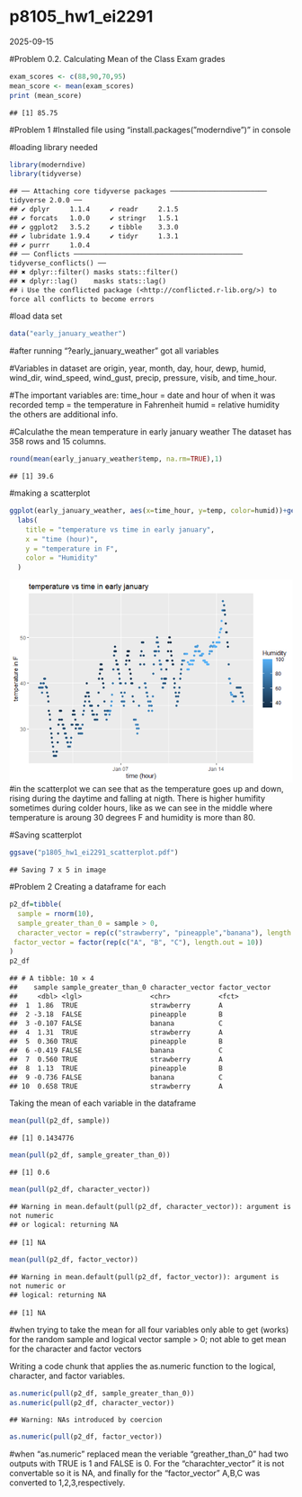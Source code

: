 p8105_hw1_ei2291
================
2025-09-15

\#Problem 0.2. Calculating Mean of the Class Exam grades

``` r
exam_scores <- c(88,90,70,95)
mean_score <- mean(exam_scores)
print (mean_score)
```

    ## [1] 85.75

\#Problem 1 \#Installed file using “install.packages(”moderndive”)” in
console

\#loading library needed

``` r
library(moderndive)
library(tidyverse)
```

    ## ── Attaching core tidyverse packages ──────────────────────── tidyverse 2.0.0 ──
    ## ✔ dplyr     1.1.4     ✔ readr     2.1.5
    ## ✔ forcats   1.0.0     ✔ stringr   1.5.1
    ## ✔ ggplot2   3.5.2     ✔ tibble    3.3.0
    ## ✔ lubridate 1.9.4     ✔ tidyr     1.3.1
    ## ✔ purrr     1.0.4     
    ## ── Conflicts ────────────────────────────────────────── tidyverse_conflicts() ──
    ## ✖ dplyr::filter() masks stats::filter()
    ## ✖ dplyr::lag()    masks stats::lag()
    ## ℹ Use the conflicted package (<http://conflicted.r-lib.org/>) to force all conflicts to become errors

\#load data set

``` r
data("early_january_weather")
```

\#after running “?early_january_weather” got all variables

\#Variables in dataset are origin, year, month, day, hour, dewp, humid,
wind_dir, wind_speed, wind_gust, precip, pressure, visib, and time_hour.

\#The important variables are: time_hour = date and hour of when it was
recorded temp = the temperature in Fahrenheit humid = relative humidity
the others are additional info.

\#Calculathe the mean temperature in early january weather The dataset
has 358 rows and 15 columns.

``` r
round(mean(early_january_weather$temp, na.rm=TRUE),1) 
```

    ## [1] 39.6

\#making a scatterplot

``` r
ggplot(early_january_weather, aes(x=time_hour, y=temp, color=humid))+geom_point()+
  labs(
    title = "temperature vs time in early january",
    x = "time (hour)",
    y = "temperature in F",
    color = "Humidity"
  )
```

![](p1805_hw1_ei2291_files/figure-gfm/unnamed-chunk-5-1.png)<!-- -->
\#in the scatterplot we can see that as the temperature goes up and
down, rising during the daytime and falling at nigth. There is higher
humifity sometimes during colder hours, like as we can see in the middle
where temperature is aroung 30 degrees F and humidity is more than 80.

\#Saving scatterplot

``` r
ggsave("p1805_hw1_ei2291_scatterplot.pdf")
```

    ## Saving 7 x 5 in image

\#Problem 2 Creating a dataframe for each

``` r
p2_df=tibble(
  sample = rnorm(10),
  sample_greater_than_0 = sample > 0,
  character_vector = rep(c("strawberry", "pineapple","banana"), length.out = 10),
 factor_vector = factor(rep(c("A", "B", "C"), length.out = 10))
)
p2_df
```

    ## # A tibble: 10 × 4
    ##    sample sample_greater_than_0 character_vector factor_vector
    ##     <dbl> <lgl>                 <chr>            <fct>        
    ##  1  1.86  TRUE                  strawberry       A            
    ##  2 -3.18  FALSE                 pineapple        B            
    ##  3 -0.107 FALSE                 banana           C            
    ##  4  1.31  TRUE                  strawberry       A            
    ##  5  0.360 TRUE                  pineapple        B            
    ##  6 -0.419 FALSE                 banana           C            
    ##  7  0.560 TRUE                  strawberry       A            
    ##  8  1.13  TRUE                  pineapple        B            
    ##  9 -0.736 FALSE                 banana           C            
    ## 10  0.658 TRUE                  strawberry       A

Taking the mean of each variable in the dataframe

``` r
mean(pull(p2_df, sample))
```

    ## [1] 0.1434776

``` r
mean(pull(p2_df, sample_greater_than_0))
```

    ## [1] 0.6

``` r
mean(pull(p2_df, character_vector))
```

    ## Warning in mean.default(pull(p2_df, character_vector)): argument is not numeric
    ## or logical: returning NA

    ## [1] NA

``` r
mean(pull(p2_df, factor_vector))
```

    ## Warning in mean.default(pull(p2_df, factor_vector)): argument is not numeric or
    ## logical: returning NA

    ## [1] NA

\#when trying to take the mean for all four variables only able to get
(works) for the random sample and logical vector sample \> 0; not able
to get mean for the character and factor vectors

Writing a code chunk that applies the as.numeric function to the
logical, character, and factor variables.

``` r
as.numeric(pull(p2_df, sample_greater_than_0))
as.numeric(pull(p2_df, character_vector))
```

    ## Warning: NAs introduced by coercion

``` r
as.numeric(pull(p2_df, factor_vector))
```

\#when “as.numeric” replaced mean the veriable “greather_than_0” had two
outputs with TRUE is 1 and FALSE is 0. For the “charachter_vector” it is
not convertable so it is NA, and finally for the “factor_vector” A,B,C
was converted to 1,2,3,respectively.
